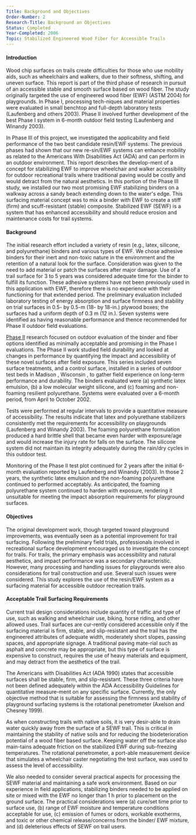 ```yaml
---
Title: Background and Objectives
Order-Number: 2
Research-Title: Background an Objectives
Status: Completed
Year-Completed: 2006
Topic: Stabilized Engineered Wood Fiber for Accessible Trails
---
```


#### Introduction

Wood chip surfaces on trails create difficulties for those who use mobility aids, such as wheelchairs and walkers, due to their softness, shifting, and uneven surface. This report is part of the third phase of research in pursuit of an accessible stable and smooth surface based on wood fiber. The study originally targeted the use of engineered wood fiber (EWF) (ASTM 2004) for playgrounds. In Phase I, processing tech-niques and material properties were evaluated in small benchtop and full-depth laboratory tests (Laufenberg and others 2003). Phase II involved further development of the best Phase I system in 6-month outdoor field testing (Laufenberg and Winandy 2003).

In Phase III of this project, we investigated the applicability and field performance of the two best candidate resin/EWF systems. The previous phases had shown that our new re-sin/EWF systems can enhance mobility as related to the Americans With Disabilities Act (ADA) and can perform in an outdoor environment. This report describes the develop-ment of a concept for stabilizing EWF to improve wheelchair and walker accessibility for outdoor recreational trails where traditional paving would be costly and would detract from the natural aesthetics. In this portion of the Phase III study, we installed our two most promising EWF stabilizing binders on a walkway across a sandy beach extending down to the water's edge. This surfacing material concept was to mix a binder with EWF to create a stiff (firm) and scuff-resistant (stable) composite. Stabilized EWF (SEWF) is a system that has enhanced accessibility and should reduce erosion and maintenance costs for trail systems.

#### Background

The initial research effort included a variety of resin (e.g., latex, silicone, and polyurethane) binders and various types of EWF. We chose adhesive binders for their inert and non-toxic nature in the environment and the retention of a natural look for the surface. Consideration was given to the need to add material or patch the surfaces after major damage. Use of a trail surface for 3 to 5 years was considered adequate time for the binder to fulfill its function. These adhesive systems have not been previously used in this application with EWF, therefore there is no experience with their functioning for that extended period. The preliminary evaluation included laboratory testing of energy absorption and surface firmness and stability on trial surfaces in 0.5- by 0.5-m (18- by 18-in.) plywood boxes; the surfaces had a uniform depth of 0.3 m (12 in.). Seven systems were identified as having reasonable performance and thence recommended for Phase II outdoor field evaluations.

[Phase II](https://www.access-board.gov/report.htm) research focused on outdoor evaluation of the binder and fiber options identified as minimally acceptable and promising in the Phase I evaluations. The Phase II work studied field durability and looked at changes in performance by quantifying the impact and accessibility of these novel surfaces after field exposure. This series included seven surface treatments, and a control surface, installed in a series of outdoor test beds in Madison , Wisconsin , to gather field experience on long-term performance and durability. The binders evaluated were (a) synthetic latex emulsion, (b) a low molecular weight silicone, and (c) foaming and non-foaming resilient polyurethane. Systems were evaluated over a 6-month period, from April to October 2002.

Tests were performed at regular intervals to provide a quantitative measure of accessibility. The results indicate that latex and polyurethane stabilizers consistently met the requirements for accessibility on playgrounds (Laufenberg and Winandy 2003). The foaming polyurethane formulation produced a hard brittle shell that became even harder with exposure/age and would increase the injury rate for falls on the surface. The silicone system did not maintain its integrity adequately during the rain/dry cycles in this outdoor test.

Monitoring of the Phase II test plot continued for 2 years after the initial 6-month evaluation reported by Laufenberg and Winandy (2003). In those 2 years, the synthetic latex emulsion and the non-foaming polyurethane continued to performed acceptably. As anticipated, the foaming polyurethane system continued to harden with exposure, rendering it unsuitable for meeting the impact absorption requirements for playground surfaces.

#### Objectives

The original development work, though targeted toward playground improvements, was eventually seen as a potential improvement for trail surfacing. Following the preliminary field trials, professionals involved in recreational surface development encouraged us to investigate the concept for trails. For trails, the primary emphasis was accessibility and natural aesthetics, and impact performance was a secondary characteristic. However, many processing and handling issues for playgrounds were also considerations for trail construction and use. Several such issues were considered. This study explores the use of the resin/EWF system as a surfacing material for accessible outdoor recreation trails.

#### Acceptable Trail Surfacing Requirements

Current trail design considerations include quantity of traffic and type of use, such as walking and wheelchair use, biking, horse riding, and other allowed uses. Trail surfaces are cur-rently considered accessible only if the surfacing material is firm, stable, and slip-resistant and the trail has the engineered attributes of adequate width, moderately short slopes, passing spaces, and appropriate signage. A traditional paving mate-rial such as asphalt and concrete may be appropriate, but this type of surface is expensive to construct, requires the use of heavy materials and equipment, and may detract from the aesthetics of the trail.

The Americans with Disabilities Act (ADA 1990) states that accessible surfaces shall be stable, firm, and slip-resistant. These three criteria have not been defined adequately within the ADA Accessibility Guidelines for quantitative measure-ment on any specific surface. Currently, the only objective method that is suitable for assessing the firmness and stability of playground surfacing systems is the rotational penetrometer (Axelson and Chesney 1999).

As when constructing trails with native soils, it is very desir-able to drain water quickly away from the surface of a SEWF trail. This is critical in maintaining the stability of native soils and for reducing the biodeterioration potential of a wood fiber based surface. Keeping water off the surface also main-tains adequate friction on the stabilized EWF during sub-freezing temperatures. The rotational penetrometer, a port-able measurement device that simulates a wheelchair caster negotiating the test surface, was used to assess the level of accessibility.

We also needed to consider several practical aspects for processing the SEWF material and maintaining a safe work environment. Based on our experience in field applications, stabilizing binders needed to be applied on site or mixed with the EWF no longer than 1 h prior to placement on the ground surface. The practical considerations were (a) cure/set time prior to surface use, (b) range of EWF moisture and temperature conditions acceptable for use, (c) emission of fumes or odors, workable exotherms, and toxic or other chemical release/concerns from the binder/ EWF mixture, and (d) deleterious effects of SEWF on trail users.
